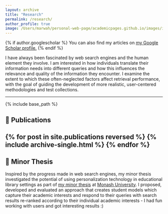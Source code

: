 ```yaml
---
layout: archive
title: "Research"
permalink: /research/
author_profile: true
image: /Users/marwah/personal-web-page/academicpages.github.io/images/image-alignment-1200x4002.jpg
---
```


{% if author.googlescholar %}
  You can also find my articles on <u><a href="{{author.googlescholar}}">my Google Scholar profile</a>.</u>
{% endif %}


I have always been fascinated by web search engines and the human element they involve. I am interested in how individuals translate their information needs into different queries and how this influences the relevance and quality of the information they encounter. I examine the extent to which these often-neglected factors affect retrieval performance, with the goal of guiding the development of more realistic, user-centered methodologies and test collections.

---

{% include base_path %}
## 📑 Publications
{% for post in site.publications reversed %}
  {% include archive-single.html %}
{% endfor %}
---
## 📜 Minor Thesis
Inspired by the progress made in web search engines, my minor thesis investigated the potential of using personalization technology in educational library settings as part of [my minor thesis](https://www.dropbox.com/s/gci7ke6ar8rwzc3/MarwahAlaofi-MinorThesis.pdf?dl=0) at [Monash University](https://www.monash.edu). I proposed, developed and evaluated an approach that creates student models which capture their academic interests and respond to their queries with search results re-ranked according to their individual academic interests - I had fun working with users and got interesting results :)
